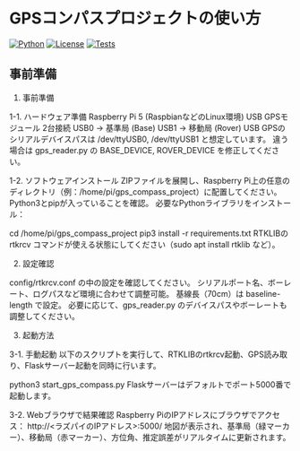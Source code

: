 # GPSコンパスプロジェクトの使い方

[![Python](https://img.shields.io/badge/Python-3.8+-blue.svg)](https://www.python.org)
[![License](https://img.shields.io/badge/License-MIT-green.svg)](https://opensource.org/licenses/MIT)
[![Tests](https://github.com/yourusername/tls-analyzer/actions/workflows/ci.yml/badge.svg)](https://github.com/yourusername/tls-analyzer/actions)


## 事前準備

1. 事前準備

1-1. ハードウェア準備
Raspberry Pi 5 (RaspbianなどのLinux環境)
USB GPSモジュール 2台接続
USB0 → 基準局 (Base)
USB1 → 移動局 (Rover)
USB GPSのシリアルデバイスパスは /dev/ttyUSB0, /dev/ttyUSB1 と想定しています。
違う場合は gps_reader.py の BASE_DEVICE, ROVER_DEVICE を修正してください。

1-2. ソフトウェアインストール
ZIPファイルを展開し、Raspberry Pi上の任意のディレクトリ（例：/home/pi/gps_compass_project）に配置してください。
Python3とpipが入っていることを確認。
必要なPythonライブラリをインストール：


cd /home/pi/gps_compass_project
pip3 install -r requirements.txt
RTKLIBの rtkrcv コマンドが使える状態にしてください（sudo apt install rtklib など）。


2. 設定確認

config/rtkrcv.conf の中の設定を確認してください。
シリアルポート名、ボーレート、ログパスなど環境に合わせて調整可能。
基線長（70cm）は baseline-length で設定。
必要に応じて、gps_reader.py のデバイスパスやボーレートも調整してください。


3. 起動方法

3-1. 手動起動
以下のスクリプトを実行して、RTKLIBのrtkrcv起動、GPS読み取り、Flaskサーバー起動を同時に行います。

python3 start_gps_compass.py
Flaskサーバーはデフォルトでポート5000番で起動します。


3-2. Webブラウザで結果確認
Raspberry PiのIPアドレスにブラウザでアクセス：
http://<ラズパイのIPアドレス>:5000/
地図が表示され、基準局（緑マーカー）、移動局（赤マーカー）、方位角、推定誤差がリアルタイムに更新されます。

